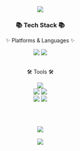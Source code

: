 <div align="center">
  <img src="https://capsule-render.vercel.app/api?type=waving&color=auto&height=200&section=header&text=Oh!Songhyun&fontSize=90" />
</div>

<div align=center>
	<h3>📚 Tech Stack 📚</h3>
	<p>✨ Platforms & Languages ✨</p>
</div>

<div align="center">
	<img src="https://img.shields.io/badge/Java-007396?style=flat&logo=Conda-Forge&logoColor=white" />
	<img src="https://img.shields.io/badge/MySQL-4479A1?style=flat&logo=MySQL&logoColor=white" />
</div>

<br>

<div align=center>
	<p>🛠 Tools 🛠</p>
</div>

<div align=center>
	<img src="https://img.shields.io/badge/Spring Boot-6DB33F?style=flat&logo=springboot&logoColor=white" />
	<br>
	<img src="https://img.shields.io/badge/SVN-809CC9?style=flat&logo=Subversion&logoColor=white" />
	<img src="https://img.shields.io/badge/GitHub-181717?style=flat&logo=GitHub&logoColor=white" />
	<br>
	<img src="https://img.shields.io/badge/IntelliJ-000000?style=flat&logo=intellijidea&logoColor=white" />
	<img src="https://img.shields.io/badge/Eclipse-525C86?style=flat&logo=eclipseide&logoColor=white" />
</div>

<br><br>

<div align="center">
  <img src="https://github-readme-stats.vercel.app/api/top-langs/?username=ohsonghyun&layout=compact"><br><br>
  <img src="https://github-readme-stats.vercel.app/api?username=ohsonghyun&show_icons=true">
</div>
